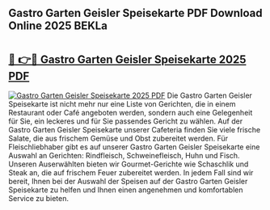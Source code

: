 ## Gastro Garten Geisler Speisekarte PDF Download Online 2025 BEKLa

# <h2><a href="http://gc8806.nevu.top/?p=Gastro+Garten+Geisler+Speisekarte">🔗 👉🔴 Gastro Garten Geisler Speisekarte 2025 PDF</a></h2>

[![Gastro Garten Geisler Speisekarte 2025 PDF](https://i.imgur.com/dBaPXMq.png)](http://gc8806.nevu.top/?p=Gastro+Garten+Geisler+Speisekarte)
Die Gastro Garten Geisler Speisekarte ist nicht mehr nur eine Liste von Gerichten, die in einem Restaurant oder Café angeboten werden, sondern auch eine Gelegenheit für Sie, ein leckeres und für Sie passendes Gericht zu wählen. Auf der Gastro Garten Geisler Speisekarte unserer Cafeteria finden Sie viele frische Salate, die aus frischem Gemüse und Obst zubereitet werden. Für Fleischliebhaber gibt es auf unserer Gastro Garten Geisler Speisekarte eine Auswahl an Gerichten: Rindfleisch, Schweinefleisch, Huhn und Fisch. Unseren Auserwählten bieten wir Gourmet-Gerichte wie Schaschlik und Steak an, die auf frischem Feuer zubereitet werden. In jedem Fall sind wir bereit, Ihnen bei der Auswahl der Speisen auf der Gastro Garten Geisler Speisekarte zu helfen und Ihnen einen angenehmen und komfortablen Service zu bieten.
